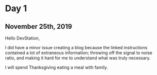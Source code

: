 # Day 1

## November 25th, 2019

Hello DevStation,

I did have a minor issue creating a blog because the linked instructions contained a lot of extraneous information; throwing off the signal to noise ratio, and making it hard for me to understand what was truly necessary. 

I will spend Thanksgiving eating a meal with family. 